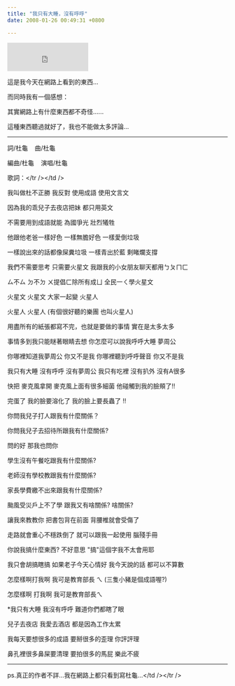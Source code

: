 ```yaml
---
title: "我只有大睡，沒有呼呼"
date: 2008-01-26 00:49:31 +0800

---
```



<iframe marginwidth="0" marginheight="0" src="http://vlog.xuite.net/vlog/guest/external.php?media_id=enBGYjlHLTYzOTgwMC5mbHY=&pt=2&ar=0&as=0" frameborder="0" width="185" scrolling="no" height="65"></iframe>



這是我今天在網路上看到的東西...



而同時我有一個感想：



其實網路上有什麼東西都不奇怪......



這種東西聽過就好了，我也不能做太多評論...



-------------------------------------------------------------------------



詞/杜龜    曲/杜龜



編曲/杜龜    演唱/杜龜



歌詞：<tr></tr></tr /><td class="p9-coffee-bold"></td></td />



</td /></tr /><tr></tr></tr /><td class="p9-gray-content"></td></td />我叫做杜不正勝 我反對 使用成語 使用文言文

因為我的乖兒子去夜店把妹 都只用英文 

不需要用到成語就能 為國爭光 壯烈犧牲

他跟他老爸一樣好色 一樣無膽好色 一樣愛倒垃圾

一樣說出來的話都像屎糞垃圾 一樣青出於藍 剩睹爛支撐

我們不需要思考 只需要火星文 我跟我的小女朋友聊天都用ㄅㄆㄇㄈ

ㄙ不ㄙ ㄉ不ㄉ ㄨ提倡ㄈ除所有成ㄩ 全民一ㄑ學火星文

火星文 火星文 大家一起變 火星人

火星人 火星人 (有個很好聽的樂團 也叫火星人)

用盡所有的紙張都寫不完，也就是要做的事情 實在是太多太多

事情多到我只能瞇著眼睛去想 你怎麼可以說我呼呼大睡 夢周公 

你哪裡知道我夢周公 你又不是我 你哪裡聽到呼呼聲音 你又不是我

我只有大睡 沒有呼呼 沒有夢周公 我只有吃裡 沒有扒外 沒有A很多

快把 麥克風拿開 麥克風上面有很多細菌 他碰觸到我的臉頰了!!

完蛋了 我的臉要溶化了 我的臉上要長蟲了 !!

你問我兒子打人跟我有什麼關係？

你問我兒子去招待所跟我有什麼關係?

問的好 那我也問你

學生沒有午餐吃跟我有什麼關係?

老師沒有學校教跟我有什麼關係?

家長學費繳不出來跟我有什麼關係?

颱風受災戶上不了學 跟我又有啥關係? 啥關係?

讓我來教教你 把書包背在前面 背腰椎就會受傷了

走路就會重心不穩跌倒了 就可以跟我一起使用 腦殘手冊 

你說我搞什麼東西? 不好意思 &quot;搞&quot;這個字我不太會用耶

我只會胡搞瞎搞 如果老子今天心情好 我今天說的話 都可以不算數

怎麼樣啊打我啊 我可是教育部長 ㄟ (三隻小豬是個成語喔?)

怎麼樣啊 打我啊 我可是教育部長ㄟ



*我只有大睡 我沒有呼呼 難道你們都瞎了眼

兒子去夜店 我愛去酒店 都是因為工作太累

我每天要想很多的成語 要掰很多的歪理 你評評理

鼻孔裡很多鼻屎要清理 要拍很多的馬屁 樂此不疲



-------------------------------



ps.真正的作者不詳...我在網路上都只看到寫杜龜...</td /></tr />


